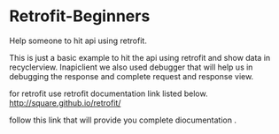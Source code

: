 # Retrofit-Beginners
Help someone to hit api using retrofit.

This is just a basic example to hit the api using retrofit and show data in recyclerview. Inapiclient we also used debugger that will help
us in debugging the response and complete request and response view. 

for retrofit use retrofit documentation link listed below. 
http://square.github.io/retrofit/

follow this link that will provide you complete diocumentation . 
